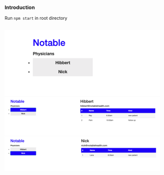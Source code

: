 ### Introduction
 
 Run `npm start` in root directory

 </br>       
<img src="demo1.png" width="600">   
<img src="demo2.png" width="600">
<img src="demo3.png" width="600">
 </br>   